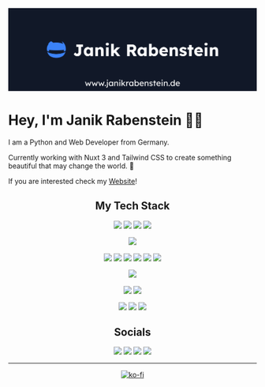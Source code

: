 <img src="images/cover.jpg" alt="Janik Rabenstein">

# Hey, I'm Janik Rabenstein 👋🏽

I am a Python and Web Developer from Germany.

Currently working with Nuxt 3 and Tailwind CSS to create something beautiful that may change the world. 🚀

If you are interested check my [Website](https://www.janikrabenstein.de)!

<h2 align="center">My Tech Stack</h2>

<div align="center">

![](https://img.shields.io/badge/Code-Nuxt-2563EB?style=flat-square&logoColor=ffffff&logo=nuxtdotjs)
![](https://img.shields.io/badge/Code-Vue.js-2563EB?style=flat-square&logoColor=ffffff&logo=vuedotjs)
![](https://img.shields.io/badge/Code-Tailwind-2563EB?style=flat-square&logoColor=ffffff&logo=tailwind-css)
![](https://img.shields.io/badge/Code-Supabase-2563EB?style=flat-square&logoColor=ffffff&logo=supabase)

![](https://img.shields.io/badge/Editor-VS_Code-2563EB?style=flat-square&logoColor=ffffff&logo=visualstudiocode)

![](https://img.shields.io/badge/Code-JavaScript-2563EB?style=flat-square&logoColor=ffffff&logo=javascript)
![](https://img.shields.io/badge/Code-TypeScript-2563EB?style=flat-square&logoColor=ffffff&logo=typescript)
![](https://img.shields.io/badge/Code-PHP-2563EB?style=flat-square&logoColor=ffffff&logo=php)
![](https://img.shields.io/badge/Code-Python-2563EB?style=flat-square&logoColor=ffffff&logo=python)
![](https://img.shields.io/badge/Code-CSS-2563EB?style=flat-square&logoColor=ffffff&logo=css3)
![](https://img.shields.io/badge/Code-Sass-2563EB?style=flat-square&logoColor=ffffff&logo=sass)

![](https://img.shields.io/badge/Platform-Vercel-2563EB?style=flat-square&logoColor=ffffff&logo=vercel)

![](https://img.shields.io/badge/CMS-WordPress-2563EB?style=flat-square&logoColor=ffffff&logo=wordpress)
![](https://img.shields.io/badge/CMS-Pimcore-2563EB?style=flat-square&logoColor=ffffff&logo=pimcore)

![](https://img.shields.io/badge/OS-Linux-2563EB?style=flat-square&logoColor=ffffff&logo=linux)
![](https://img.shields.io/badge/OS-Windows-2563EB?style=flat-square&logoColor=ffffff&logo=windows10)
![](https://img.shields.io/badge/OS-Mac-2563EB?style=flat-square&logoColor=ffffff&logo=macos)

</div>

<h2 align="center">Socials</h2>

<div align="center">

[![](https://img.shields.io/badge/-Website-2563EB?style=for-the-badge&logoColor=ffffff&logo=nuxtdotjs)](https://www.janikrabenstein.de)
[![](https://img.shields.io/badge/-Instagram-2563EB?style=for-the-badge&logoColor=ffffff&logo=instagram)](https://www.instagram.com/raven.supreme)
[![](https://img.shields.io/badge/-Spotify-2563EB?style=for-the-badge&logoColor=ffffff&logo=spotify)](https://open.spotify.com/user/c98fsy4vhl6x96b9hpaywva6r?si=dbcd6d04aadd444d)
[![](https://img.shields.io/badge/-Discord-2563EB?style=for-the-badge&logoColor=ffffff&logo=discord)](https://discord.gg/MxAkkABMYh)

</div>

<hr/>

<div align="center">

[![ko-fi](https://ko-fi.com/img/githubbutton_sm.svg)](https://ko-fi.com/janikrabenstein)

</div>